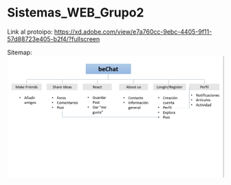 # Sistemas_WEB_Grupo2

Link al protoipo: https://xd.adobe.com/view/e7a760cc-9ebc-4405-9f11-57d88723e405-b2f4/?fullscreen

Sitemap: 
![Carga archivo: ](sitemap.jpeg)